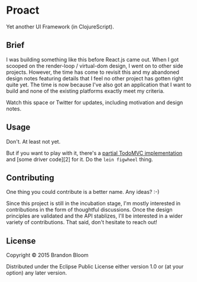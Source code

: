 # Proact

Yet another UI Framework (in ClojureScript).

## Brief

I was building something like this before React.js came out. When I got scooped
on the render-loop / virtual-dom design, I went on to other side projects.
However, the time has come to revisit this and my abandoned design notes
featuring details that I feel no other project has gotten right quite yet. The
time is now because I've also got an application that I want to build and none
of the existing platforms exactly meet my criteria.

Watch this space or Twitter for updates, including motivation and design notes.

## Usage

Don't. At least not yet.

But if you want to play with it, there's a [partial TodoMVC implementation][1]
and [some driver code][2] for it.  Do the `lein figwheel` thing.

## Contributing

One thing you could contribute is a better name. Any ideas? :-)

Since this project is still in the incubation stage, I'm mostly interested in
contributions in the form of thoughtful discussions. Once the design principles
are validated and the API stablizes, I'll be interested in a wider variety of
contributions. That said, don't hesitate to reach out!

## License

Copyright © 2015 Brandon Bloom

Distributed under the Eclipse Public License either version 1.0 or (at
your option) any later version.


[0]: ./src/proact/examples/todo.cljs
[1]: ./src/proact/core.cljs
